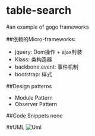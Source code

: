 table-search
============

#an example of gogo frameworks

##依赖的Micro-frameworks:

+ jquery: Dom操作 + ajax封装
+ Klass: 类构造器
+ backbone.event: 事件机制
+ bootstrap: 样式

##Design patterns

+ Module Pattern
+ Observer Pattern

##Code Snippets
none

##UML
![Uml]('https://github.com/qiaosu/table-search/raw/master/static/tablesearch_uml.png')